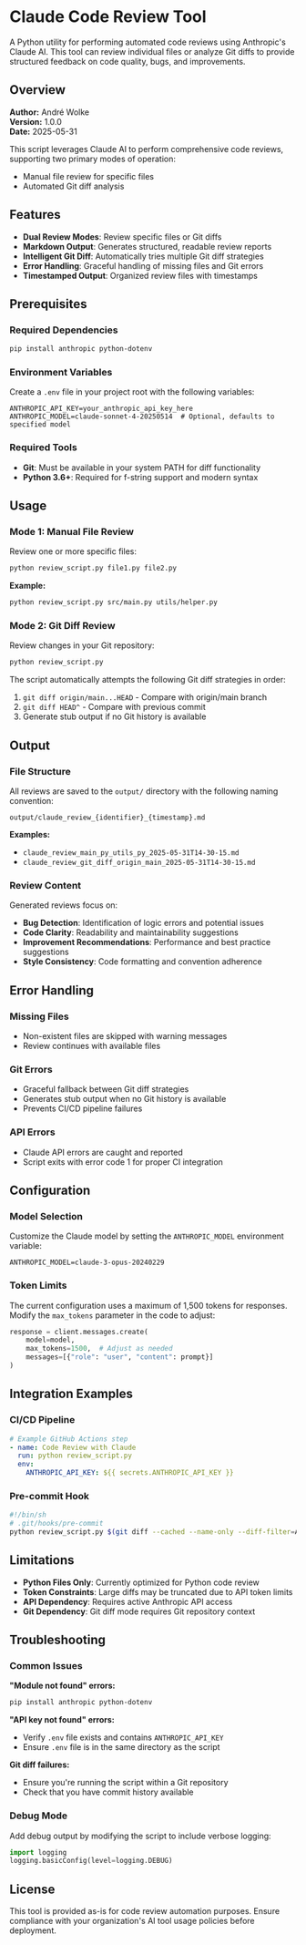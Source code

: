 <!--
This documentation was auto-generated by Claude on 2025-05-31T15-40-22.
Source file: ./tools/claude_review.py
-->

# Claude Code Review Tool

A Python utility for performing automated code reviews using Anthropic's Claude AI. This tool can review individual files or analyze Git diffs to provide structured feedback on code quality, bugs, and improvements.

## Overview

**Author:** André Wolke  
**Version:** 1.0.0  
**Date:** 2025-05-31

This script leverages Claude AI to perform comprehensive code reviews, supporting two primary modes of operation:
- Manual file review for specific files
- Automated Git diff analysis

## Features

- **Dual Review Modes**: Review specific files or Git diffs
- **Markdown Output**: Generates structured, readable review reports
- **Intelligent Git Diff**: Automatically tries multiple Git diff strategies
- **Error Handling**: Graceful handling of missing files and Git errors
- **Timestamped Output**: Organized review files with timestamps

## Prerequisites

### Required Dependencies

```bash
pip install anthropic python-dotenv
```

### Environment Variables

Create a `.env` file in your project root with the following variables:

```env
ANTHROPIC_API_KEY=your_anthropic_api_key_here
ANTHROPIC_MODEL=claude-sonnet-4-20250514  # Optional, defaults to specified model
```

### Required Tools

- **Git**: Must be available in your system PATH for diff functionality
- **Python 3.6+**: Required for f-string support and modern syntax

## Usage

### Mode 1: Manual File Review

Review one or more specific files:

```bash
python review_script.py file1.py file2.py
```

**Example:**
```bash
python review_script.py src/main.py utils/helper.py
```

### Mode 2: Git Diff Review

Review changes in your Git repository:

```bash
python review_script.py
```

The script automatically attempts the following Git diff strategies in order:
1. `git diff origin/main...HEAD` - Compare with origin/main branch
2. `git diff HEAD^` - Compare with previous commit
3. Generate stub output if no Git history is available

## Output

### File Structure

All reviews are saved to the `output/` directory with the following naming convention:

```
output/claude_review_{identifier}_{timestamp}.md
```

**Examples:**
- `claude_review_main_py_utils_py_2025-05-31T14-30-15.md`
- `claude_review_git_diff_origin_main_2025-05-31T14-30-15.md`

### Review Content

Generated reviews focus on:

- **Bug Detection**: Identification of logic errors and potential issues
- **Code Clarity**: Readability and maintainability suggestions  
- **Improvement Recommendations**: Performance and best practice suggestions
- **Style Consistency**: Code formatting and convention adherence

## Error Handling

### Missing Files
- Non-existent files are skipped with warning messages
- Review continues with available files

### Git Errors
- Graceful fallback between Git diff strategies
- Generates stub output when no Git history is available
- Prevents CI/CD pipeline failures

### API Errors
- Claude API errors are caught and reported
- Script exits with error code 1 for proper CI integration

## Configuration

### Model Selection

Customize the Claude model by setting the `ANTHROPIC_MODEL` environment variable:

```env
ANTHROPIC_MODEL=claude-3-opus-20240229
```

### Token Limits

The current configuration uses a maximum of 1,500 tokens for responses. Modify the `max_tokens` parameter in the code to adjust:

```python
response = client.messages.create(
    model=model,
    max_tokens=1500,  # Adjust as needed
    messages=[{"role": "user", "content": prompt}]
)
```

## Integration Examples

### CI/CD Pipeline

```yaml
# Example GitHub Actions step
- name: Code Review with Claude
  run: python review_script.py
  env:
    ANTHROPIC_API_KEY: ${{ secrets.ANTHROPIC_API_KEY }}
```

### Pre-commit Hook

```bash
#!/bin/sh
# .git/hooks/pre-commit
python review_script.py $(git diff --cached --name-only --diff-filter=ACM | grep '\.py$')
```

## Limitations

- **Python Files Only**: Currently optimized for Python code review
- **Token Constraints**: Large diffs may be truncated due to API token limits
- **API Dependency**: Requires active Anthropic API access
- **Git Dependency**: Git diff mode requires Git repository context

## Troubleshooting

### Common Issues

**"Module not found" errors:**
```bash
pip install anthropic python-dotenv
```

**"API key not found" errors:**
- Verify `.env` file exists and contains `ANTHROPIC_API_KEY`
- Ensure `.env` file is in the same directory as the script

**Git diff failures:**
- Ensure you're running the script within a Git repository
- Check that you have commit history available

### Debug Mode

Add debug output by modifying the script to include verbose logging:

```python
import logging
logging.basicConfig(level=logging.DEBUG)
```

## License

This tool is provided as-is for code review automation purposes. Ensure compliance with your organization's AI tool usage policies before deployment.